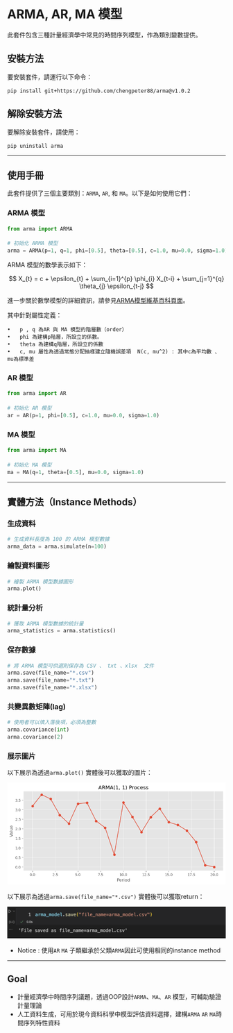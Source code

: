 # ARMA, AR, MA 模型

此套件包含三種計量經濟學中常見的時間序列模型，作為類別變數提供。

## 安裝方法

要安裝套件，請運行以下命令：
```
pip install git+https://github.com/chengpeter88/arma@v1.0.2
```

## 解除安裝方法

要解除安裝套件，請使用：
```
pip uninstall arma
```

-----------------------------

## 使用手冊

此套件提供了三個主要類別：`ARMA`, `AR`, 和 `MA`。以下是如何使用它們：

### ARMA 模型

```python
from arma import ARMA

# 初始化 ARMA 模型
arma = ARMA(p=1, q=1, phi=[0.5], theta=[0.5], c=1.0, mu=0.0, sigma=1.0)
```

ARMA 模型的數學表示如下：

$$
X_{t} = c + \epsilon_{t} + \sum_{i=1}^{p} \phi_{i} X_{t-i} + \sum_{j=1}^{q} \theta_{j} \epsilon_{t-j}
$$

進一步關於數學模型的詳細資訊，請參見[ARMA模型維基百科頁面](https://zh.wikipedia.org/zh-tw/ARMA%E6%A8%A1%E5%9E%8B)。

其中針對屬性定義：

	•	p , q 為AR 與 MA 模型的階層數（order）
	•	phi 為建構p階層，所設立的係數。
 	•	theta 為建構q階層，所設立的係數
	•	c, mu 屬性為透過常態分配抽樣建立隨機誤差項  N(c, mu^2) : 其中c為平均數 、 mu為標準差

### AR 模型

```python
from arma import AR

# 初始化 AR 模型
ar = AR(p=1, phi=[0.5], c=1.0, mu=0.0, sigma=1.0)
```

### MA 模型

```python
from arma import MA

# 初始化 MA 模型
ma = MA(q=1, theta=[0.5], mu=0.0, sigma=1.0)
```

---

## 實體方法（Instance Methods）

### 生成資料

```python
# 生成資料長度為 100 的 ARMA 模型數據
arma_data = arma.simulate(n=100)
```

### 繪製資料圖形

```python
# 繪製 ARMA 模型數據圖形
arma.plot()
```

### 統計量分析

```python
# 獲取 ARMA 模型數據的統計量
arma_statistics = arma.statistics()
```

### 保存數據

```python
# 將 ARMA 模型可供選則保存為 CSV 、 txt 、xlsx  文件
arma.save(file_name="*.csv")
arma.save(file_name="*.txt")
arma.save(file_name="*.xlsx")
```
### 共變異數矩陣(lag)
```python
# 使用者可以填入落後項，必須為整數
arma.covariance(int)
arma.covariance(2)
```

### 展示圖片
以下展示為透過`arma.plot()` 實體後可以獲取的圖片：

![ARMA Model Data Plot](https://github.com/chengpeter88/arma/raw/master/arma_demo.png)


以下展示為透過`arma.save(file_name="*.csv")` 實體後可以獲取return：

![ARMA Model Data save](https://github.com/chengpeter88/arma/raw/master/retun_file.png)


- Notice : 使用`AR` `MA` 子類繼承於父類`ARMA`因此可使用相同的instance  method   
-----
## Goal
- 計量經濟學中時間序列議題，透過OOP設計`ARMA`、`MA`、`AR` 模型，可輔助驗證計量理論
- 人工資料生成，可用於現今資料科學中模型評估資料選擇，建構`ARMA` `AR` `MA`時間序列特性資料

